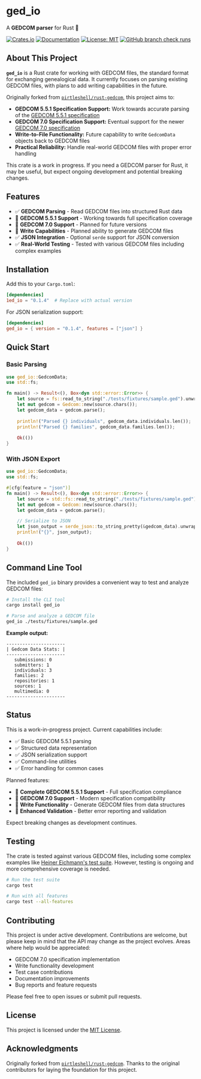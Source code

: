 # ged_io

A **GEDCOM parser** for Rust 🦀

[![Crates.io](https://img.shields.io/crates/v/ged_io.svg)](https://crates.io/crates/ged_io)
[![Documentation](https://docs.rs/ged_io/badge.svg)](https://docs.rs/ged_io)
[![License: MIT](https://img.shields.io/badge/License-MIT-yellow.svg)](https://opensource.org/licenses/MIT)
[![GitHub branch check runs](https://img.shields.io/github/check-runs/ge3224/ged_io/main)](https://img.shields.io/github/check-runs/ge3224/ged_io/main)

## About This Project

**`ged_io`** is a Rust crate for working with GEDCOM files, the standard format
for exchanging genealogical data. It currently focuses on parsing existing
GEDCOM files, with plans to add writing capabilities in the future.

Originally forked from
[`pirtleshell/rust-gedcom`](https://github.com/pirtleshell/rust-gedcom), this
project aims to:

* **GEDCOM 5.5.1 Specification Support:** Work towards accurate parsing of the
  [GEDCOM 5.5.1 specification](https://gedcom.io/specifications/ged551.pdf)
* **GEDCOM 7.0 Specification Support:** Eventual support for the newer [GEDCOM
  7.0 specification](https://gedcom.io/specifications/FamilySearchGEDCOMv7.pdf)
* **Write-to-File Functionality:** Future capability to write `GedcomData`
  objects back to GEDCOM files
* **Practical Reliability:** Handle real-world GEDCOM files with proper error handling

This crate is a work in progress. If you need a GEDCOM parser for Rust, it may
be useful, but expect ongoing development and potential breaking changes.

## Features

* ✅ **GEDCOM Parsing** - Read GEDCOM files into structured Rust data
* 🚧 **GEDCOM 5.5.1 Support** - Working towards full specification coverage
* 🚧 **GEDCOM 7.0 Support** - Planned for future versions
* 🚧 **Write Capabilities** - Planned ability to generate GEDCOM files
* ✅ **JSON Integration** - Optional `serde` support for JSON conversion
* ✅ **Real-World Testing** - Tested with various GEDCOM files including complex examples

## Installation

Add this to your `Cargo.toml`:

```toml
[dependencies]
1ed_io = "0.1.4"  # Replace with actual version
```

For JSON serialization support:

```toml
[dependencies]
ged_io = { version = "0.1.4", features = ["json"] }
```

## Quick Start

### Basic Parsing

```rust
use ged_io::GedcomData;
use std::fs;

fn main() -> Result<(), Box<dyn std::error::Error>> {
    let source = fs::read_to_string("./tests/fixtures/sample.ged").unwrap();
    let mut gedcom = Gedcom::new(source.chars());
    let gedcom_data = gedcom.parse();
    
    println!("Parsed {} individuals", gedcom_data.individuals.len());
    println!("Parsed {} families", gedcom_data.families.len());
    
    Ok(())
}
```

### With JSON Export

```rust
use ged_io::GedcomData;
use std::fs;

#[cfg(feature = "json")]
fn main() -> Result<(), Box<dyn std::error::Error>> {
    let source = std::fs::read_to_string("./tests/fixtures/sample.ged").unwrap();
    let mut gedcom = Gedcom::new(source.chars());
    let gedcom_data = gedcom.parse();

    // Serialize to JSON
    let json_output = serde_json::to_string_pretty(&gedcom_data).unwrap();
    println!("{}", json_output);
    
    Ok(())
}
```

## Command Line Tool

The included `ged_io` binary provides a convenient way to test and analyze
GEDCOM files:

```bash
# Install the CLI tool
cargo install ged_io

# Parse and analyze a GEDCOM file
ged_io ./tests/fixtures/sample.ged
```

**Example output:**

```plaintext
----------------------
| Gedcom Data Stats: |
----------------------
   submissions: 0
   submitters: 1
   individuals: 3
   families: 2
   repositories: 1
   sources: 1
   multimedia: 0
----------------------
```

## Status

This is a work-in-progress project. Current capabilities include:

* ✅ Basic GEDCOM 5.5.1 parsing
* ✅ Structured data representation
* ✅ JSON serialization support
* ✅ Command-line utilities
* ✅ Error handling for common cases

Planned features:

* 🚧 **Complete GEDCOM 5.5.1 Support** - Full specification compliance
* 🚧 **GEDCOM 7.0 Support** - Modern specification compatibility
* 🚧 **Write Functionality** - Generate GEDCOM files from data structures
* 🚧 **Enhanced Validation** - Better error reporting and validation

Expect breaking changes as development continues.

## Testing

The crate is tested against various GEDCOM files, including some complex
examples like [Heiner Eichmann's test
suite](http://heiner-eichmann.de/gedcom/allged.htm). However, testing is
ongoing and more comprehensive coverage is needed.

```bash
# Run the test suite
cargo test

# Run with all features
cargo test --all-features
```

## Contributing

This project is under active development. Contributions are welcome, but please
keep in mind that the API may change as the project evolves. Areas where help
would be appreciated:

* GEDCOM 7.0 specification implementation
* Write functionality development
* Test case contributions
* Documentation improvements
* Bug reports and feature requests

Please feel free to open issues or submit pull requests.

## License

This project is licensed under the [MIT License](LICENSE).

## Acknowledgments

Originally forked from [`pirtleshell/rust-gedcom`](https://github.com/pirtleshell/rust-gedcom). Thanks to the original contributors for laying the foundation for this project.
